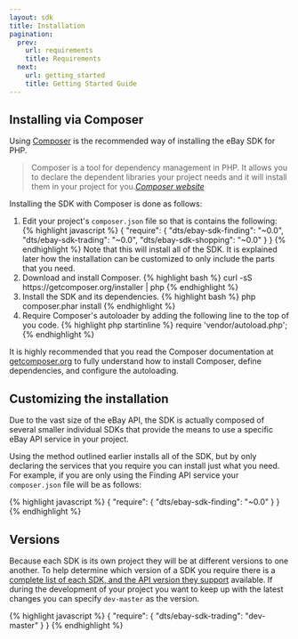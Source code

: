 ```yaml
---
layout: sdk
title: Installation
pagination:
  prev:
    url: requirements
    title: Requirements
  next:
    url: getting_started
    title: Getting Started Guide
---
```

## Installing via Composer

Using [Composer](http://getcomposer.org) is the recommended way of installing the eBay SDK for PHP.

<blockquote>
Composer is a tool for dependency management in PHP. It allows you to declare the dependent libraries your project needs and it will install them in your project for you.<cite><a href="http://getcomposer.org">Composer website</a></cite>
</blockquote>

Installing the SDK with Composer is done as follows:

<ol>
<li>
  Edit your project's <code>composer.json</code> file so that is contains the following:
{% highlight javascript %}
{
    "require": {
        "dts/ebay-sdk-finding": "~0.0",
        "dts/ebay-sdk-trading": "~0.0",
        "dts/ebay-sdk-shopping": "~0.0"
    }
}
{% endhighlight %}
  Note that this will install all of the SDK. It is explained later how the installation can be customized to only include the parts that you need.
</li>
<li>
  Download and install Composer.
{% highlight bash %}
curl -sS https://getcomposer.org/installer | php
{% endhighlight %}
</li>
<li>
  Install the SDK and its dependencies.
{% highlight bash %}
php composer.phar install
{% endhighlight %}
</li>
<li>
  Require Composer's autoloader by adding the following line to the top of you code.
{% highlight php startinline %}
require 'vendor/autoload.php';
{% endhighlight %}
</li>
</ol>

It is highly recommended that you read the Composer documentation at [getcomposer.org](http://getcomposer.org) to fully understand how to install Composer, define dependencies, and configure the autoloading.

## Customizing the installation

Due to the vast size of the eBay API, the SDK is actually composed of several smaller individual SDKs that provide the means to use a specific eBay API service in your project.

Using the method outlined earlier installs all of the SDK, but by only declaring the services that you require you can install just what you need. For example, if you are only using the Finding API service your `composer.json` file will be as follows:

{% highlight javascript %}
{
    "require": {
        "dts/ebay-sdk-finding": "~0.0"
    }
}
{% endhighlight %}

## Versions

Because each SDK is its own project they will be at different versions to one another. To help determine which version of a SDK you require there is a [complete list of each SDK, and the API version they support](https://github.com/davidtsadler/ebay-sdk/wiki/SDK-and-eBay-API-Versions) available. If during the development of your project you want to keep up with the latest changes you can specify `dev-master` as the version.

{% highlight javascript %}
{
    "require": {
        "dts/ebay-sdk-trading": "dev-master"
    }
}
{% endhighlight %}
